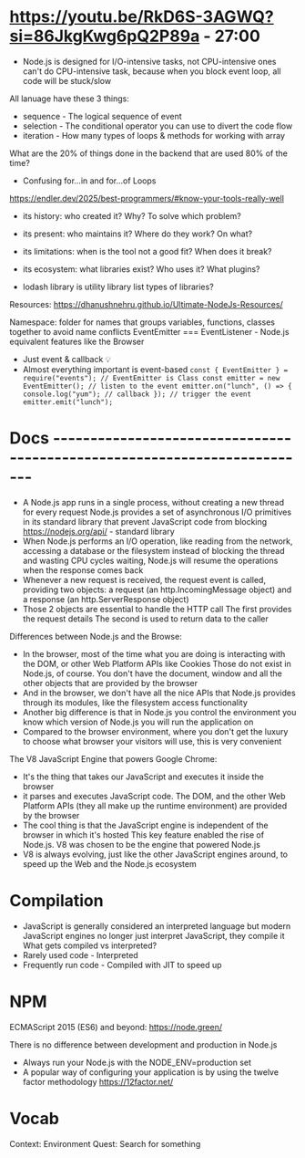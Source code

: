 # https://youtu.be/RkD6S-3AGWQ?si=86JkgKwg6pQ2P89a - 27:00
- Node.js is designed for I/O-intensive tasks, not CPU-intensive ones
  can't do CPU-intensive task, because when you block event loop, all code will be stuck/slow

All lanuage have these 3 things:
- sequence  - The logical sequence of event
- selection - The conditional operator you can use to divert the code flow
- iteration - How many types of loops & methods for working with array

What are the 20% of things done in the backend that are used 80% of the time?
- Confusing for...in and for...of Loops


https://endler.dev/2025/best-programmers/#know-your-tools-really-well
- its history: who created it? Why? To solve which problem?
- its present: who maintains it? Where do they work? On what?
- its limitations: when is the tool not a good fit? When does it break?
- its ecosystem: what libraries exist? Who uses it? What plugins?

- lodash library is utility library
  list types of libraries?

Resources:
https://dhanushnehru.github.io/Ultimate-NodeJs-Resources/

Namespace: folder for names that groups variables, functions, classes together to avoid name conflicts
EventEmitter === EventListener - Node.js equivalent features like the Browser
- Just event & callback 💡
- Almost everything important is event-based
`const { EventEmitter } = require("events"); // EventEmitter is Class
const emitter = new EventEmitter();
// listen to the event
emitter.on("lunch", () => {
  console.log("yum"); // callback
});
// trigger the event
emitter.emit("lunch");`


# Docs -------------------------------------------------------------------------
- A Node.js app runs in a single process, without creating a new thread for every request
  Node.js provides a set of asynchronous I/O primitives in its standard library that prevent JavaScript code from blocking
  https://nodejs.org/api/ - standard library
- When Node.js performs an I/O operation, like reading from the network, accessing a database or the filesystem
  instead of blocking the thread and wasting CPU cycles waiting, Node.js will resume the operations when the response comes back
- Whenever a new request is received, the request event is called, providing two objects:
  a request (an http.IncomingMessage object) and a response (an http.ServerResponse object)
- Those 2 objects are essential to handle the HTTP call
  The first provides the request details
  The second is used to return data to the caller


Differences between Node.js and the Browse:
- In the browser, most of the time what you are doing is interacting with the DOM, or other Web Platform APIs like Cookies
  Those do not exist in Node.js, of course. You don't have the document, window and all the other objects that are provided by the browser
- And in the browser, we don't have all the nice APIs that Node.js provides through its modules, like the filesystem access functionality
- Another big difference is that in Node.js you control the environment you know which version of Node.js you will run the application on
- Compared to the browser environment, where you don't get the luxury to choose what browser your visitors will use, this is very convenient


The V8 JavaScript Engine that powers Google Chrome:
- It's the thing that takes our JavaScript and executes it inside the browser
- it parses and executes JavaScript code. The DOM, and the other Web Platform APIs
  (they all make up the runtime environment) are provided by the browser
- The cool thing is that the JavaScript engine is independent of the browser in which it's hosted
  This key feature enabled the rise of Node.js. V8 was chosen to be the engine that powered Node.js
- V8 is always evolving, just like the other JavaScript engines around, to speed up the Web and the Node.js ecosystem

# Compilation
- JavaScript is generally considered an interpreted language
  but modern JavaScript engines no longer just interpret JavaScript, they compile it
What gets compiled vs interpreted?
- Rarely used code - Interpreted
- Frequently run code - Compiled with JIT to speed up

# NPM
<!-- --save-dev installs and adds the entry to the package.json file devDependencies -->
<!-- --no-save installs but does not add the entry to the package.json file dependencies -->
<!-- --save-optional installs and adds the entry to the package.json file optionalDependencies -->
<!-- --no-optional will prevent optional dependencies from being installed -->
<!-- - The package.json file supports a format for specifying command line tasks `npm run <task-name>` -->

ECMAScript 2015 (ES6) and beyond: https://node.green/

There is no difference between development and production in Node.js
- Always run your Node.js with the NODE_ENV=production set
- A popular way of configuring your application is by using the twelve factor methodology
  https://12factor.net/

# Vocab
Context: Environment
Quest: Search for something
